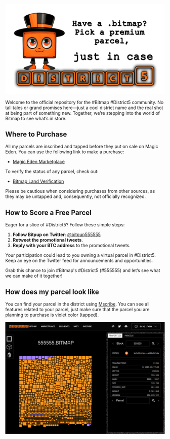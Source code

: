 ![Parcel Image](img/header.png)

Welcome to the official repository for the #Bitmap #District5 community. No tall tales or grand promises here—just a cool district name and the real shot at being part of something new. Together, we’re stepping into the world of Bitmap to see what’s in store.


## Where to Purchase

All my parcels are inscribed and tapped before they put on sale on Magic Eden. You can use the following link to make a purchase:

- [Magic Eden Marketplace](https://magiceden.io/ordinals/wallet?walletAddress=bc1q92gfgnatumqn0ly5dsd3ufzehxk7s486d5fx5m)

To verify the status of any parcel, check out:

- [Bitmap Land Verification](https://bitmap.land/?block=555555)

Please be cautious when considering purchases from other sources, as they may be untapped and, consequently, not officially recognized.

## How to Score a Free Parcel

Eager for a slice of #District5? Follow these simple steps:

1. **Follow Bitpup on Twitter**: [@bitpup555555](https://twitter.com/bitpup555555)
2. **Retweet the promotional tweets**.
3. **Reply with your BTC address** to the promotional tweets.

Your participation could lead to you owning a virtual parcel in #District5. Keep an eye on the Twitter feed for announcements and opportunities.

Grab this chance to join #Bitmap's #District5 (#555555) and let’s see what we can make of it together!

## How does my parcel look like

You can find your parcel in the district using [Mscribe](https://mscribe.io/block/555555). You can see all features related to your parcel, just make sure that the parcel you are planning to purchase is violet color (tapped).

![Parcel Image](img/mscribe.png)